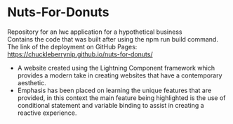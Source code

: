 # Nuts-For-Donuts
Repository for an lwc application for a hypothetical business <br>
Contains the code that was built after using the npm run build command. <br>
The link of the deployment on GitHub Pages: https://chuckleberrynip.github.io/nuts-for-donuts/

- A website created using the Lightning Component framework which provides a modern take in creating websites that have a contemporary aesthetic.
- Emphasis has been placed on learning the unique features that are provided, in this context the main feature being highlighted is the use of conditional statement and variable binding to assist in creating a reactive experience.
